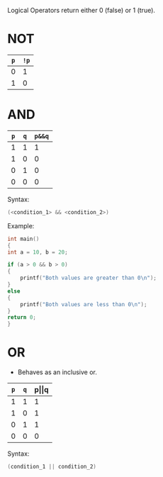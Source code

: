 Logical Operators return either 0 (false) or 1 (true).

# NOT

| `p`   | `!p`  |
| --- | --- |
| 0   | 1   |
| 1   | 0   |


# AND

| `p`   | `q`   |`p&&q`  |
| --- | --- | ---- |
| 1   | 1   | 1    |
| 1   | 0   | 0    |
| 0   | 1   | 0    |
| 0   | 0   | 0    |


Syntax:

```C
(<condition_1> && <condition_2>)
```

Example:

```C
int main()
{
int a = 10, b = 20;

if (a > 0 && b > 0)
{
	printf("Both values are greater than 0\n");
}
else
{
	printf("Both values are less than 0\n");
}
return 0;
}

```

# OR

- Behaves as an inclusive or.

| `p` | `q` | p\|\|q |
| --- | --- | ------ |
| 1   | 1   | 1      |
| 1   | 0   | 1      |
| 0   | 1   | 1      |
| 0   | 0   | 0      |

Syntax:

```C
(condition_1 || condition_2)
```



